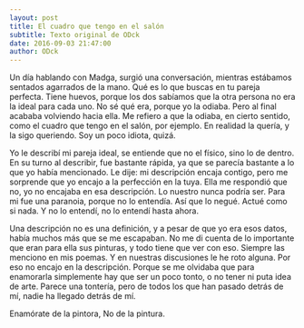 ```yaml
---
layout: post
title: El cuadro que tengo en el salón
subtitle: Texto original de ODck
date: 2016-09-03 21:47:00
author: ODck
---
```


Un día hablando con Madga, surgió una conversación, mientras estábamos sentados agarrados de la mano. Qué es lo que buscas en tu pareja perfecta. Tiene huevos, porque los dos sabíamos que la otra persona no era la ideal para cada uno. No sé qué era, porque yo la odiaba. Pero al final acababa volviendo hacia ella. Me refiero a que la odiaba, en cierto sentido, como el cuadro que tengo en el salón, por ejemplo. En realidad la quería, y la sigo queriendo. Soy un poco idiota, quizá.

Yo le describí mi pareja ideal, se entiende que no el físico, sino lo de dentro. En su turno al describir, fue bastante rápida, ya que se parecía bastante a lo que yo había mencionado. Le dije: mi descripción encaja contigo, pero me sorprende que yo encajo a la perfección en la tuya. Ella me respondió que no, yo no encajaba en esa descripción. Lo nuestro nunca podría ser. Para mi fue una paranoia, porque no lo entendía. Así que lo negué. Actué como si nada. Y no lo entendí, no lo entendí hasta ahora.

Una descripción no es una definición, y a pesar de que yo era esos datos, había muchos más que se me escapaban. No me di cuenta de lo importante que eran para ella sus pinturas, y todo tiene que ver con eso. Siempre las menciono en mis poemas. Y en nuestras discusiones le he roto alguna. Por eso no encajo en la descripción. Porque se me olvidaba que para enamorarla simplemente hay que ser un poco tonto, o no tener ni puta idea de arte. Parece una tontería, pero de todos los que han pasado detrás de mí, nadie ha llegado detrás de mí.

Enamórate de la pintora,
No de la pintura.
